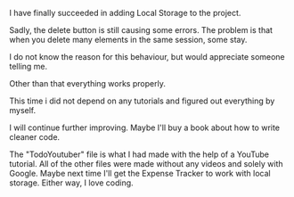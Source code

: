 I have finally succeeded in adding Local Storage to the project. 

Sadly, the delete button is still causing some errors. The problem is that when you delete many elements in the same session, some stay.

I do not know the reason for this behaviour, but would appreciate someone telling me.

Other than that everything works properly. 

This time i did not depend on any tutorials and figured out everything by myself.

I will continue further improving. Maybe I'll buy a book about how to write cleaner code.

The "TodoYoutuber" file is what I had made with the help of a YouTube tutorial. All of the other files were made without any videos and solely with Google. Maybe next time I'll get the Expense Tracker to work with local storage. Either way, I love coding.  